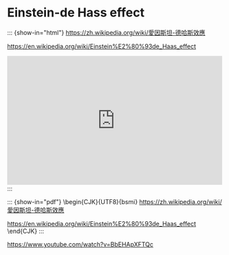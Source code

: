 # Einstein-de Hass effect

::: {show-in="html"}
https://zh.wikipedia.org/wiki/愛因斯坦-德哈斯效應

https://en.wikipedia.org/wiki/Einstein%E2%80%93de_Haas_effect

<iframe width=500 height=300 frameborder="0" allowfullscreen src="https://www.youtube.com/embed/BbEHApXFTQc"></iframe>
:::

::: {show-in="pdf"}
\begin{CJK}{UTF8}{bsmi}
https://zh.wikipedia.org/wiki/愛因斯坦-德哈斯效應

https://en.wikipedia.org/wiki/Einstein%E2%80%93de_Haas_effect
\end{CJK}
:::

https://www.youtube.com/watch?v=BbEHApXFTQc
